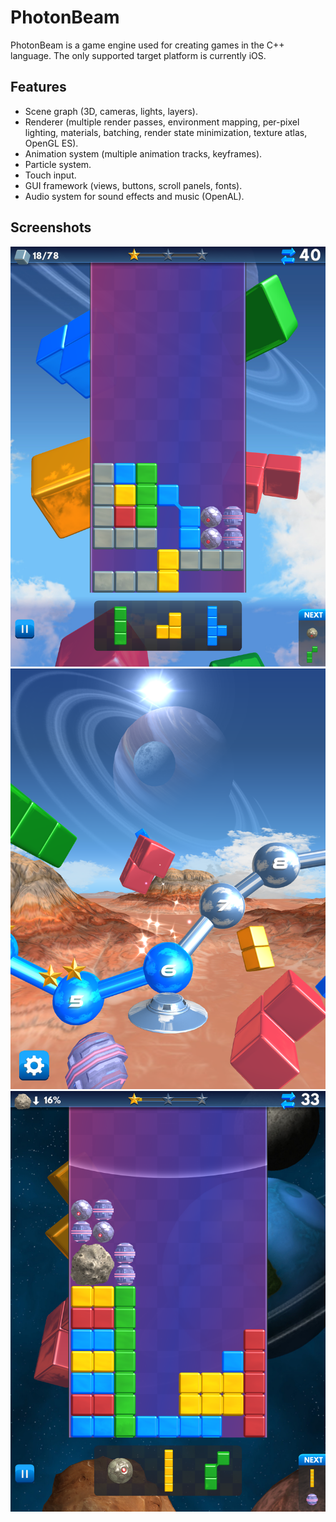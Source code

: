 # PhotonBeam
PhotonBeam is a game engine used for creating games in the C++ language.
The only supported target platform is currently iOS.

## Features
* Scene graph (3D, cameras, lights, layers).
* Renderer (multiple render passes, environment mapping, per-pixel lighting, materials, batching, render state minimization, texture atlas, OpenGL ES).
* Animation system (multiple animation tracks, keyframes).
* Particle system.
* Touch input.
* GUI framework (views, buttons, scroll panels, fonts).
* Audio system for sound effects and music (OpenAL).

## Screenshots
![](screenshot1.png)
![](screenshot2.png)
![](screenshot3.png)

